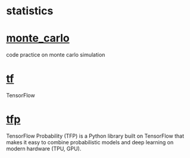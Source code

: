 # statistics

# [monte_carlo](monte_carlo)
code practice on monte carlo simulation

# [tf](tf)
TensorFlow 

# [tfp](tfp)
TensorFlow Probability (TFP) is a Python library built on TensorFlow 
that makes it easy to combine probabilistic models and deep learning 
on modern hardware (TPU, GPU).

